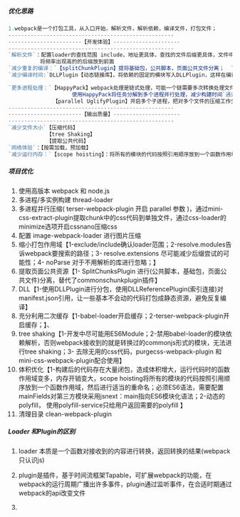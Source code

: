 ##### 优化思路

```typescript
1.webpack是一个打包工具，从入口开始，解析文件，解析依赖，编译文件，打包文件；
----------------------------------------------------
-----------------------【开发体验】---------------------
----------------------------------------------------
`解析文件`：配置loader的查找范围 include，地址更具体，查找的文件后缀更具体，文件中引入时加上具体后缀，
          将频率出现高的的后缀放到前面
`减少重复的编译：`【splitChunkPlugin】提将基础包，公共脚本，页面公共文件分离；  `多入口文件打包，出现重复引入第三方库`      
`减少编译时间:`DLLPlugin【动态链接库】，将依赖的固定的模块写入DLLPlugin，这样在编译时直接使用，除非版本更新，例如【Angular，echarts】

`更多进程处理：`【HappyPack】webpack处理是链式处理，可能一个链需要多次转换处理文件，而node是单线程的，会阻塞其他的转换
					使用HappyPack将任务分解到多个进程并行处理，减少构建时间`通过配置id将loder和happyPack进行关联`
			  【parallel UglifyPlugin】开启多个子进程，把对多个文件的压缩工作分配给多个子进程并行处理
----------------------------------------------------
-----------------------【输出质量】---------------------
----------------------------------------------------   
`减少文件大小`【压缩代码】
            【tree Shaking】
            【提取公共代码】
`网络体验`：【按需加载，预加载】        
`减少运行内存：`【scope hoisting】：将所有的模块的代码按照引用顺序放到一个函数作用域
```



##### 项目优化

1. 使用高版本 webpack 和 node.js
2. 多进程/多实例构建 thread-loader
3. 多进程并行压缩( terser-webpack-plugin 开启 parallel 参数 )，通过mini-css-extract-plugin提取chunk中的css代码到单独文件，通过css-loader的minimize选项开启cssnano压缩css
4. 配置 image-webpack-loader 进行图片压缩
5. 缩小打包作用域【1-exclude/include确认loader范围；2-resolve.modules告诉webpack要搜索的路径；3- resolve.extensions 尽可能减少后缀尝试的可能性；4- noParse  对于不用解析的库进行忽略；】
6. 提取页面公共资源【1- SplitChunksPlugin  进行(公共脚本，基础包，页面公共文件)分离，替代了commonschunkplugin插件】
7. DLL【1-使用DLLPlugin进行分包，使用DLLReferencePlugin(索引连接)对manifest.json引用，让一些基本不会动的代码打包成静态资源，避免反复编译】
8. 充分利用二次缓存【1-babel-loader开启缓存；2-terser-webpack-plugin开启缓存；】、
9. tree shaking【1-开发中尽可能用ES6Module；2-禁用babel-loader的模块依赖解析，否则webpack接收到的就是转换过的commonjs形式的模块，无法进行tree shaking；3-  去除无用的css代码，purgecss-webpack-plugin 和 mini-css-webpack-plugin配合使用】
10. 体积优化【1-构建后的代码存在大量闭包，造成体积增大，运行代码时的函数作用域变多，内存开销变大，scope hoisting将所有的模块的代码按照引用顺序放到一个函数作用域，然后进行适当的重命名；必须ES6语法，需要配置mainFields对第三方模块采用jsnext：main指向ES6模块化语法；2-动态的polyfill， 使用polyfill-service只给用户返回需要的polyfill 】
11. 清理目录 clean-webpack-plugin 

##### Loader 和Plugin的区别

1. loader 本质是一个函数对接收到的内容进行转换，返回转换的结果(webpack只认识js)

2. plugin是插件，基于时间流框架Tapable，可扩展webpack的功能，在webpack的运行周期广播出许多事件，plugin通过监听事件，在合适时期通过webpack的api改变文件

3. 

   

